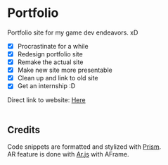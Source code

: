 # Portfolio
Portfolio site for my game dev endeavors. xD<br>

- [x] Procrastinate for a while
- [x] Redesign portfolio site
- [x] Remake the actual site
- [x] Make new site more presentable
- [x] Clean up and link to old site
- [x] Get an internship :D

Direct link to website: [Here](https://hagefx-78.github.io/Portfolio/) <br><br>



## Credits
Code snippets are formatted and stylized with [Prism](https://github.com/PrismJS/prism).<br>
AR feature is done with [Ar.js](https://github.com/AR-js-org/AR.js) with AFrame.
